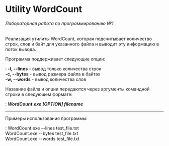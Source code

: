 # Utility WordCount
###### Лабораторная работа по программированию №1

Реализация утилиты WordCount, которая подсчитывает количество строк, слов и байт для указанного файла и выводит эту информацию в поток вывода.

Программа поддерживает следующие опции:

: __-l, --lines__ - вывод только количества строк  
__-c, --bytes__ - вывод размера файла в байтах  
__-w, --words__ - вывод количества слов  

Название файла и опции передаются через аргументы командной строки в следующем формате:

: ___WordCount.exe [OPTION] filename___

-------
Примеры использования программы:

: WordCount.exe --lines test_file.txt  
WordCount.exe --bytes test_file.txt  
WordCount.exe --words test_file.txt